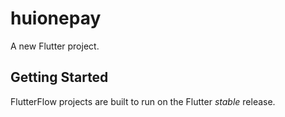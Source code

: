 # huionepay

A new Flutter project.

## Getting Started

FlutterFlow projects are built to run on the Flutter _stable_ release.
